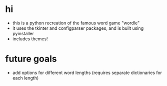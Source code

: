 # hi
- this is a python recreation of the famous word game "wordle"
- it uses the tkinter and configparser packages, and is built using pyinstaller
- includes themes!

# future goals
- add options for different word lengths (requires separate dictionaries for each length)
